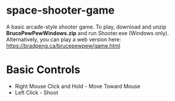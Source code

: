 # space-shooter-game
A basic arcade-style shooter game. 
To play, download and unzip **BrucePewPewWindows.zip** and run Shooter.exe (Windows only).
Alternatively, you can play a web version here: https://bradpeng.ca/brucepewpew/game.html

# Basic Controls
- Right Mouse Click and Hold - Move Toward Mouse
- Left Click - Shoot